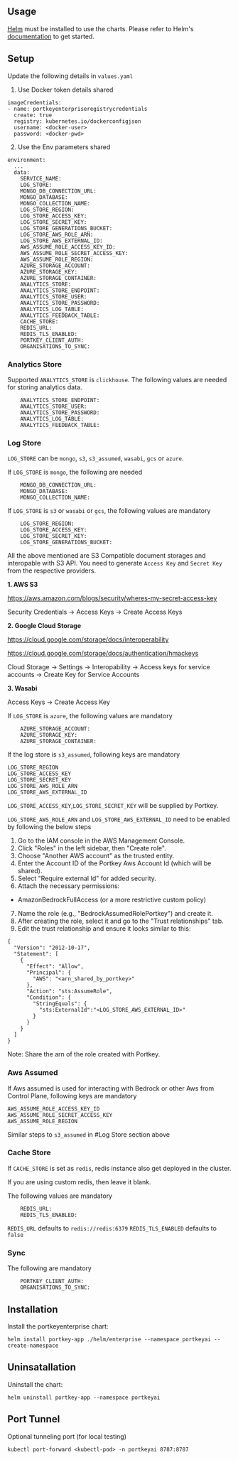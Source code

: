 ## Usage

[Helm](https://helm.sh) must be installed to use the charts.  Please refer to
Helm's [documentation](https://helm.sh/docs) to get started.

## Setup
Update the following details in `values.yaml`
1. Use Docker token details shared
```
imageCredentials:
- name: portkeyenterpriseregistrycredentials
  create: true
  registry: kubernetes.io/dockerconfigjson
  username: <docker-user>
  password: <docker-pwd>
```

2. Use the Env parameters shared

```
environment:
  ...
  data:
    SERVICE_NAME: 
    LOG_STORE: 
    MONGO_DB_CONNECTION_URL: 
    MONGO_DATABASE: 
    MONGO_COLLECTION_NAME: 
    LOG_STORE_REGION: 
    LOG_STORE_ACCESS_KEY: 
    LOG_STORE_SECRET_KEY: 
    LOG_STORE_GENERATIONS_BUCKET: 
    LOG_STORE_AWS_ROLE_ARN:
    LOG_STORE_AWS_EXTERNAL_ID:
    AWS_ASSUME_ROLE_ACCESS_KEY_ID:
    AWS_ASSUME_ROLE_SECRET_ACCESS_KEY:
    AWS_ASSUME_ROLE_REGION:
    AZURE_STORAGE_ACCOUNT: 
    AZURE_STORAGE_KEY: 
    AZURE_STORAGE_CONTAINER:
    ANALYTICS_STORE: 
    ANALYTICS_STORE_ENDPOINT: 
    ANALYTICS_STORE_USER: 
    ANALYTICS_STORE_PASSWORD: 
    ANALYTICS_LOG_TABLE: 
    ANALYTICS_FEEDBACK_TABLE: 
    CACHE_STORE: 
    REDIS_URL: 
    REDIS_TLS_ENABLED: 
    PORTKEY_CLIENT_AUTH: 
    ORGANISATIONS_TO_SYNC: 
```
### Analytics Store

Supported `ANALYTICS_STORE` is `clickhouse`.
The following values are needed for storing analytics data.

```
    ANALYTICS_STORE_ENDPOINT: 
    ANALYTICS_STORE_USER: 
    ANALYTICS_STORE_PASSWORD: 
    ANALYTICS_LOG_TABLE:
    ANALYTICS_FEEDBACK_TABLE:
```

### Log Store
`LOG_STORE` can be `mongo`, `s3`, `s3_assumed`, `wasabi`, `gcs` or `azure`.

If `LOG_STORE` is `mongo`, the following are needed
```
    MONGO_DB_CONNECTION_URL: 
    MONGO_DATABASE: 
    MONGO_COLLECTION_NAME: 
```

If `LOG_STORE` is `s3` or `wasabi` or `gcs`, the following values are mandatory
```
    LOG_STORE_REGION: 
    LOG_STORE_ACCESS_KEY: 
    LOG_STORE_SECRET_KEY: 
    LOG_STORE_GENERATIONS_BUCKET:
```
All the above mentioned are S3 Compatible document storages and interopable with S3 API. You need to  generate `Access Key` and `Secret Key` from the respective providers.

**1. AWS S3**

https://aws.amazon.com/blogs/security/wheres-my-secret-access-key

Security Credentials -> Access Keys -> Create Access Keys

**2. Google Cloud Storage**

https://cloud.google.com/storage/docs/interoperability

https://cloud.google.com/storage/docs/authentication/hmackeys

Cloud Storage -> Settings -> Interopability -> Access keys for service accounts -> Create Key for Service Accounts

**3. Wasabi**

Access Keys ->  Create Access Key

If `LOG_STORE` is `azure`, the following values are mandatory
```
    AZURE_STORAGE_ACCOUNT: 
    AZURE_STORAGE_KEY: 
    AZURE_STORAGE_CONTAINER: 
```

If the log store is `s3_assumed`, following keys are mandatory

```
LOG_STORE_REGION
LOG_STORE_ACCESS_KEY
LOG_STORE_SECRET_KEY
LOG_STORE_AWS_ROLE_ARN
LOG_STORE_AWS_EXTERNAL_ID
```
`LOG_STORE_ACCESS_KEY`,`LOG_STORE_SECRET_KEY` will be supplied by Portkey.

`LOG_STORE_AWS_ROLE_ARN` and `LOG_STORE_AWS_EXTERNAL_ID` need to be enabled by following the below steps

1. Go to the IAM console in the AWS Management Console.
2. Click "Roles" in the left sidebar, then "Create role".
3. Choose "Another AWS account" as the trusted entity.
4. Enter the Account ID of the Portkey Aws Account Id (which will be shared).
5. Select "Require external Id" for added security.
6. Attach the necessary permissions: 
- AmazonBedrockFullAccess (or a more restrictive custom policy)
7. Name the role (e.g., "BedrockAssumedRolePortkey") and create it.
8. After creating the role, select it and go to the "Trust relationships" tab.
9. Edit the trust relationship and ensure it looks similar to this:

```
{
  "Version": "2012-10-17",
  "Statement": [
    {
      "Effect": "Allow",
      "Principal": {
        "AWS": "<arn_shared_by_portkey>"
      },
      "Action": "sts:AssumeRole",
      "Condition": {
        "StringEquals": {
          "sts:ExternalId":"<LOG_STORE_AWS_EXTERNAL_ID>"
        }
      }
    }
  ]
}
```
Note: Share the arn of the role created with Portkey.

### Aws Assumed
If Aws assumed is used for interacting with Bedrock or other Aws from Control Plane, following keys are mandatory
```
AWS_ASSUME_ROLE_ACCESS_KEY_ID
AWS_ASSUME_ROLE_SECRET_ACCESS_KEY 
AWS_ASSUME_ROLE_REGION
```

Similar steps to `s3_assumed` in #Log Store section above

### Cache Store
If `CACHE_STORE` is set as `redis`, redis instance also get deployed in the cluster. 

If you are using custom redis, then leave it blank.

The following values are mandatory

```
    REDIS_URL: 
    REDIS_TLS_ENABLED: 
```

`REDIS_URL` defaults to `redis://redis:6379`
`REDIS_TLS_ENABLED` defaults to `false`

### Sync

The following are  mandatory

```
    PORTKEY_CLIENT_AUTH:
    ORGANISATIONS_TO_SYNC:
```

## Installation
Install the portkeyenterprise chart:

    helm install portkey-app ./helm/enterprise --namespace portkeyai --create-namespace  

## Uninsatallation
Uninstall the chart:

    helm uninstall portkey-app --namespace portkeyai 

## Port Tunnel
Optional tunneling port (for local testing)

    kubectl port-forward <kubectl-pod> -n portkeyai 8787:8787